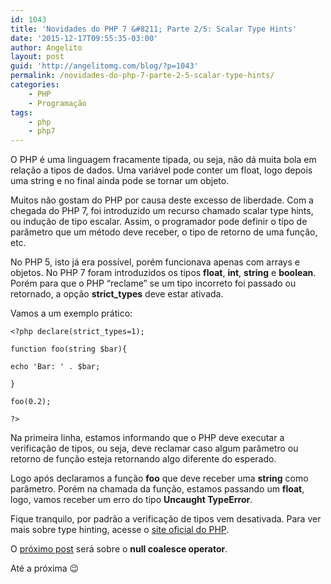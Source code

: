 ```yaml
---
id: 1043
title: 'Novidades do PHP 7 &#8211; Parte 2/5: Scalar Type Hints'
date: '2015-12-17T09:55:35-03:00'
author: Angelito
layout: post
guid: 'http://angelitomg.com/blog/?p=1043'
permalink: /novidades-do-php-7-parte-2-5-scalar-type-hints/
categories:
    - PHP
    - Programação
tags:
    - php
    - php7
---
```


O PHP é uma linguagem fracamente tipada, ou seja, não dá muita bola em relação a tipos de dados. Uma variável pode conter um float, logo depois uma string e no final ainda pode se tornar um objeto.

Muitos não gostam do PHP por causa deste excesso de liberdade. Com a chegada do PHP 7, foi introduzido um recurso chamado scalar type hints, ou indução de tipo escalar. Assim, o programador pode definir o tipo de parâmetro que um método deve receber, o tipo de retorno de uma função, etc.

No PHP 5, isto já era possível, porém funcionava apenas com arrays e objetos. No PHP 7 foram introduzidos os tipos **float**, **int**, **string** e **boolean**. Porém para que o PHP “reclame” se um tipo incorreto foi passado ou retornado, a opção **strict\_types** deve estar ativada.

Vamos a um exemplo prático:

`<?php declare(strict_types=1);` 

`function foo(string $bar){` 

`echo 'Bar: ' . $bar;` 

`}` 

`foo(0.2);` 

`?>` 

Na primeira linha, estamos informando que o PHP deve executar a verificação de tipos, ou seja, deve reclamar caso algum parâmetro ou retorno de função esteja retornando algo diferente do esperado.

Logo após declaramos a função **foo** que deve receber uma **string** como parâmetro. Porém na chamada da função, estamos passando um **float**, logo, vamos receber um erro do tipo **Uncaught TypeError**.

Fique tranquilo, por padrão a verificação de tipos vem desativada. Para ver mais sobre type hinting, acesse o [site oficial do PHP](http://php.net).

O [próximo post](http://angelitomg.com/blog/novidades-do-php-7-parte-3-5-null-coalesce-operator/) será sobre o **null coalesce operator**.

Até a próxima 😉